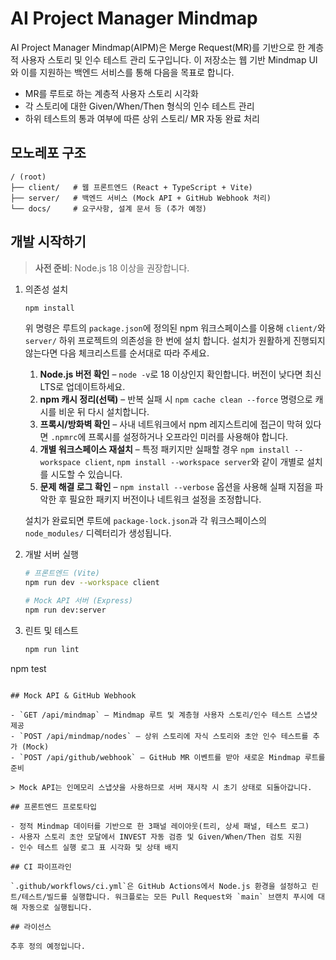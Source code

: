 # AI Project Manager Mindmap

AI Project Manager Mindmap(AIPM)은 Merge Request(MR)를 기반으로 한 계층적 사용자 스토리 및 인수 테스트 관리 도구입니다. 이 저장소는 웹 기반 Mindmap UI와 이를 지원하는 백엔드 서비스를 통해 다음을 목표로 합니다.

- MR를 루트로 하는 계층적 사용자 스토리 시각화
- 각 스토리에 대한 Given/When/Then 형식의 인수 테스트 관리
- 하위 테스트의 통과 여부에 따른 상위 스토리/ MR 자동 완료 처리

## 모노레포 구조

```
/ (root)
├── client/   # 웹 프론트엔드 (React + TypeScript + Vite)
├── server/   # 백엔드 서비스 (Mock API + GitHub Webhook 처리)
└── docs/     # 요구사항, 설계 문서 등 (추가 예정)
```

## 개발 시작하기

> **사전 준비**: Node.js 18 이상을 권장합니다.

1. 의존성 설치

   ```bash
   npm install
   ```

   위 명령은 루트의 `package.json`에 정의된 npm 워크스페이스를 이용해 `client/`와 `server/` 하위 프로젝트의 의존성을 한 번에 설치
   합니다. 설치가 원활하게 진행되지 않는다면 다음 체크리스트를 순서대로 따라 주세요.

   1. **Node.js 버전 확인** – `node -v`로 18 이상인지 확인합니다. 버전이 낮다면 최신 LTS로 업데이트하세요.
   2. **npm 캐시 정리(선택)** – 반복 실패 시 `npm cache clean --force` 명령으로 캐시를 비운 뒤 다시 설치합니다.
   3. **프록시/방화벽 확인** – 사내 네트워크에서 npm 레지스트리에 접근이 막혀 있다면 `.npmrc`에 프록시를 설정하거나 오프라인
      미러를 사용해야 합니다.
   4. **개별 워크스페이스 재설치** – 특정 패키지만 실패할 경우 `npm install --workspace client`, `npm install --workspace server`와 같이
      개별로 설치를 시도할 수 있습니다.
   5. **문제 해결 로그 확인** – `npm install --verbose` 옵션을 사용해 실패 지점을 파악한 후 필요한 패키지 버전이나 네트워크 설정을
      조정합니다.

   설치가 완료되면 루트에 `package-lock.json`과 각 워크스페이스의 `node_modules/` 디렉터리가 생성됩니다.

2. 개발 서버 실행

   ```bash
   # 프론트엔드 (Vite)
   npm run dev --workspace client

   # Mock API 서버 (Express)
   npm run dev:server
   ```

3. 린트 및 테스트

   ```bash
   npm run lint
npm test
   ```

## Mock API & GitHub Webhook

- `GET /api/mindmap` – Mindmap 루트 및 계층형 사용자 스토리/인수 테스트 스냅샷 제공
- `POST /api/mindmap/nodes` – 상위 스토리에 자식 스토리와 초안 인수 테스트를 추가 (Mock)
- `POST /api/github/webhook` – GitHub MR 이벤트를 받아 새로운 Mindmap 루트를 준비

> Mock API는 인메모리 스냅샷을 사용하므로 서버 재시작 시 초기 상태로 되돌아갑니다.

## 프론트엔드 프로토타입

- 정적 Mindmap 데이터를 기반으로 한 3패널 레이아웃(트리, 상세 패널, 테스트 로그)
- 사용자 스토리 초안 모달에서 INVEST 자동 검증 및 Given/When/Then 검토 지원
- 인수 테스트 실행 로그 표 시각화 및 상태 배지

## CI 파이프라인

`.github/workflows/ci.yml`은 GitHub Actions에서 Node.js 환경을 설정하고 린트/테스트/빌드를 실행합니다. 워크플로는 모든 Pull Request와 `main` 브랜치 푸시에 대해 자동으로 실행됩니다.

## 라이선스

추후 정의 예정입니다.
